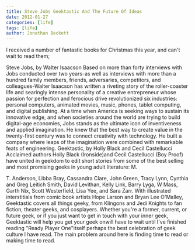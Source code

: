 ```yaml
---
title: Steve Jobs Geektastic And The Future Of Ideas
date: 2012-01-27
categories: [life]
tags: [life]
author: Jonathan Beckett
---
```


I received a number of fantastic books for Christmas this year, and can't wait to read them;

Steve Jobs, by Walter Isaacson Based on more than forty interviews with Jobs conducted over two years-as well as interviews with more than a hundred family members, friends, adversaries, competitors, and colleagues-Walter Isaacson has written a riveting story of the roller-coaster life and searingly intense personality of a creative entrepreneur whose passion for perfection and ferocious drive revolutionized six industries: personal computers, animated movies, music, phones, tablet computing, and digital publishing. At a time when America is seeking ways to sustain its innovative edge, and when societies around the world are trying to build digital-age economies, Jobs stands as the ultimate icon of inventiveness and applied imagination. He knew that the best way to create value in the twenty-first century was to connect creativity with technology. He built a company where leaps of the imagination were combined with remarkable feats of engineering. Geektastic, by Holly Black and Cecil Castellucci Acclaimed authors Holly Black (Ironside)and Cecil Castellucci (Boy Proof) have united in geekdom to edit short stories from some of the best selling and most promising geeks in young adult literature: M.

T. Anderson, Libba Bray, Cassandra Clare, John Green, Tracy Lynn, Cynthia and Greg Leitich Smith, David Levithan, Kelly Link, Barry Lyga, W Mass, Garth Nix, Scott Westerfield, Lisa Yee, and Sara Zarr. With illustrated interstitials from comic book artists Hope Larson and Bryan Lee O'Malley, Geektastic covers all things geeky, from Klingons and Jedi Knights to fan fiction, theater geeks, and cosplayers. Whether you're a former, current, or future geek, or if you just want to get in touch with your inner geek, Geektastic will help you get your geek onwill have to wait until I've finished reading "Ready Player One"itself perhaps the best celebration of geek culture I have read. The main problem around here is finding time to read or making time to read.